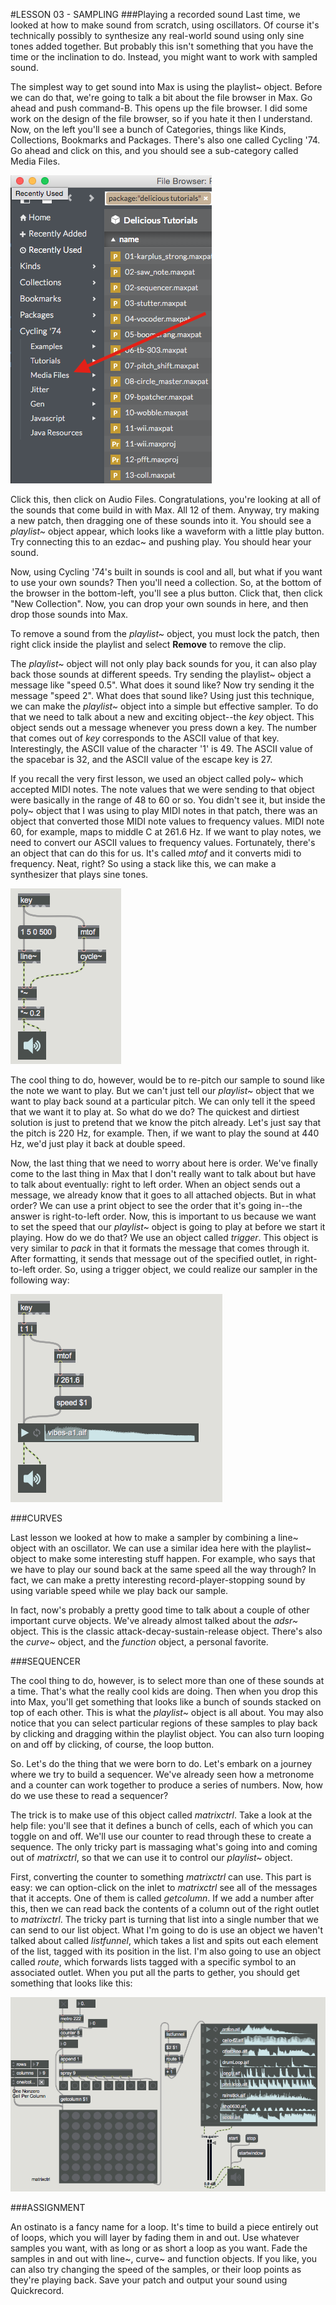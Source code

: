 #LESSON 03 - SAMPLING
###Playing a recorded sound
Last time, we looked at how to make sound from scratch, using oscillators. Of course it's technically possibly to synthesize any real-world sound using only sine tones added together. But probably this isn't something that you have the time or the inclination to do. Instead, you might want to work with sampled sound. 

The simplest way to get sound into Max is using the playlist~ object. Before we can do that, we're going to talk a bit about the file browser in Max. Go ahead and push command-B. This opens up the file browser. I did some work on the design of the file browser, so if you hate it then I understand. Now, on the left you'll see a bunch of Categories, things like Kinds, Collections, Bookmarks and Packages. There's also one called Cycling '74. Go ahead and click on this, and you should see a sub-category called Media Files.

![Media files](media-files.png)

Click this, then click on Audio Files. Congratulations, you're looking at all of the sounds that come build in with Max. All 12 of them. Anyway, try making a new patch, then dragging one of these sounds into it. You should see a _playlist~_ object appear, which looks like a waveform with a little play button. Try connecting this to an ezdac~ and pushing play. You should hear your sound.

Now, using Cycling '74's built in sounds is cool and all, but what if you want to use your own sounds? Then you'll need a collection. So, at the bottom of the browser in the bottom-left, you'll see a plus button. Click that, then click "New Collection". Now, you can drop your own sounds in here, and then drop those sounds into Max. 

To remove a sound from the _playlist~_ object, you must lock the patch, then right click inside the playlist and select **Remove** to remove the clip.

The _playlist~_ object will not only play back sounds for you, it can also play back those sounds at different speeds. Try sending the playlist~ object a message like "speed 0.5". What does it sound like? Now try sending it the message "speed 2". What does that sound like? Using just this technique, we can make the _playlist~_ object into a simple but effective sampler. To do that we need to talk about a new and exciting object--the _key_ object. This object sends out a message whenever you press down a key. The number that comes out of _key_ corresponds to the ASCII value of that key. Interestingly, the ASCII value of the character '1' is 49. The ASCII value of the spacebar is 32, and the ASCII value of the escape key is 27.

If you recall the very first lesson, we used an object called poly~ which accepted MIDI notes. The note values that we were sending to that object were basically in the range of 48 to 60 or so. You didn't see it, but inside the poly~ object that I was using to play MIDI notes in that patch, there was an object that converted those MIDI note values to frequency values. MIDI note 60, for example, maps to middle C at 261.6 Hz. If we want to play notes, we need to convert our ASCII values to frequency values. Fortunately, there's an object that can do this for us. It's called _mtof_ and it converts midi to frequency. Neat, right? So using a stack like this, we can make a synthesizer that plays sine tones.

![ASCII Sine Synth](ascii-sine.png)

The cool thing to do, however, would be to re-pitch our sample to sound like the note we want to play. But we can't just tell our _playlist~_ object that we want to play back sound at a particular pitch. We can only tell it the speed that we want it to play at. So what do we do? The quickest and dirtiest solution is just to pretend that we know the pitch already. Let's just say that the pitch is 220 Hz, for example. Then, if we want to play the sound at 440 Hz, we'd just play it back at double speed. 

Now, the last thing that we need to worry about here is order. We've finally come to the last thing in Max that I don't really want to talk about but have to talk about eventually: right to left order. When an object sends out a message, we already know that it goes to all attached objects. But in what order? We can use a print object to see the order that it's going in--the answer is right-to-left order. Now, this is important to us because we want to set the speed that our _playlist~_ object is going to play at before we start it playing. How do we do that? We use an object called _trigger_. This object is very similar to _pack_ in that it formats the message that comes through it. After formatting, it sends that message out of the specified outlet, in right-to-left order. So, using a trigger object, we could realize our sampler in the following way:

![ASCII Sampler](ascii-sampler.png)

###CURVES

Last lesson we looked at how to make a sampler by combining a line~ object with an oscillator. We can use a similar idea here with the playlist~ object to make some interesting stuff happen. For example, who says that we have to play our sound back at the same speed all the way through? In fact, we can make a pretty interesting record-player-stopping sound by using variable speed while we play back our sample.

In fact, now's probably a pretty good time to talk about a couple of other important curve objects. We've already almost talked about the _adsr~_ object. This is the classic attack-decay-sustain-release object. There's also the _curve~_ object, and the _function_ object, a personal favorite.

###SEQUENCER

The cool thing to do, however, is to select more than one of these sounds at a time. That's what the really cool kids are doing. Then when you drop this into Max, you'll get something that looks like a bunch of sounds stacked on top of each other. This is what the _playlist~_ object is all about. You may also notice that you can select particular regions of these samples to play back by clicking and dragging within the playlist object. You can also turn looping on and off by clicking, of course, the loop button. 

So. Let's do the thing that we were born to do. Let's embark on a journey where we try to build a sequencer. We've already seen how a metronome and a counter can work together to produce a series of numbers. Now, how do we use these to read a sequencer?

The trick is to make use of this object called _matrixctrl_. Take a look at the help file: you'll see that it defines a bunch of cells, each of which you can toggle on and off. We'll use our counter to read through these to create a sequence. The only tricky part is massaging what's going into and coming out of _matrixctrl_, so that we can use it to control our _playlist~_ object.

First, converting the counter to something _matrixctrl_ can use. This part is easy: we can option-click on the inlet to _matrixctrl_ see all of the messages that it accepts. One of them is called _getcolumn_. If we add a number after this, then we can read back the contents of a column out of the right outlet to _matrixctrl_. The tricky part is turning that list into a single number that we can send to our list object. What I'm going to do is use an object we haven't talked about called _listfunnel_, which takes a list and spits out each element of the list, tagged with its position in the list. I'm also going to use an object called _route_, which forwards lists tagged with a specific symbol to an associated outlet. When you put all the parts to gether, you should get something that looks like this:

![Step sequencer](steppy.png)

###ASSIGNMENT

An ostinato is a fancy name for a loop. It's time to build a piece entirely out of loops, which you will layer by fading them in and out. Use whatever samples you want, with as long or as short a loop as you want. Fade the samples in and out with line~, curve~ and function objects. If you like, you can also try changing the speed of the samples, or their loop points as they're playing back. Save your patch and output your sound using Quickrecord. 
